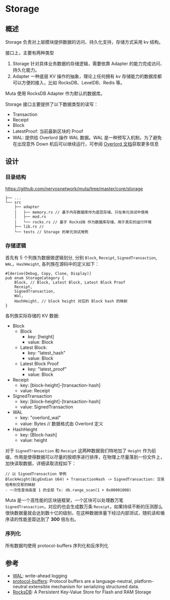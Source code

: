 # Storage

## 概述

Storage 负责对上层模块提供数据的访问、持久化支持，存储方式采用 kv 结构。

接口上，主要有两种类型
1. Storage 针对具体业务数据的存储逻辑，需要依靠 Adapter 的能力完成访问、持久化能力。
2. Adapter 一种底层 KV 操作的抽象，理论上任何拥有 kv 存储能力的数据库都可以方便的接入，比如 RocksDB、LevelDB、Redis 等。

Muta 使用 RocksDB Adapter 作为默认的数据库。

Storage 接口主要提供了以下数据类型的读写：

- Transaction
- Receipt
- Block
- LatestProof: 当前最新区块的 Proof
- WAL: 提供给 Overlord 操作 WAL 数据。WAL 是一种预写入机制，为了避免在出现意外 Down 机后可以继续运行，可参阅 [Overlord 文档](./overlord.md)获取更多信息

## 设计
### 目录结构
https://github.com/nervosnetwork/muta/tree/master/core/storage
```
├── ...
└── src
    ├── adapter
    │   ├── memory.rs // 基于内存数据库作为底层存储，只在单元测试中使用
    │   ├── mod.rs
    │   └── rocks.rs // 基于 RocksDB 作为数据库存储，用于真实的运行环境
    ├── lib.rs // 
    └── tests // Storage 的单元测试用例
```

### 存储逻辑

首先有 5 个列族为数据做逻辑划分, 分别 `Block`, `Receipt`, `SignedTransaction`, `WAL`，`HashHeight`, 各列族在源码中的定义如下：
```
#[derive(Debug, Copy, Clone, Display)]
pub enum StorageCategory {
    Block, // Block, Latest Block, Latest Block Proof
    Receipt,
    SignedTransaction,
    Wal,
    HashHeight, // block height 对应的 Block hash 的映射
}
```

各列族实际存储的 KV 数据:
- Block
    - Block
        - key: [height]
        - value: Block
    - Latest Block:
        - key: "latest_hash" 
        - value: Block
    - Latest Block Proof
        - key: "latest_proof"
        - value: Block
- Receipt
    - key: [block-height]-[transaction-hash]
    - value: Receipt
- SignedTransaction
    - key: [block-height]-[transaction-hash]
    - value: SignedTransaction
- WAL
    - key: "overlord_wal"
    - value: Bytes // 数据格式由 Overlord 定义
- HashHeight
    - key: [Block-hash]
    - value: height

对于 `SignedTransaction` 和 `Receipt` 这两种数据我们特地加了 `Height` 作为前缀，作用是使得数据可以尽量的按顺序进行排序，在物理上尽量落到一份文件上，加快读取数据，详细读取流程如下：
```
// 以 SignedTransaction 举例
BlockHeight(BigEndian U64) + TransactionHash -> SignedTransaction: 交易哈希到交易的映射
- 一次性查询高度 1 的全部 Tx: db.range_scan(1 + 0x00001000)
```

Muta 是一个高性能的区块链框架，一个区块可以处理数万笔 `SignedTransaction`，对应的也会生成数万条 `Receipt`，如果持续不断的压测那么很快数据量就会达到数十亿的级别，在这种数据体量下经过内部测试，随机读和循序读的性能差距达到了 **300** 倍左右。

### 序列化
所有数据均使用 protocol-buffers 序列化和反序列化

## 参考
- [WAL](https://en.wikipedia.org/wiki/Write-ahead_logging): write-ahead logging 
- [protocol-buffers](https://developers.google.com/protocol-buffers): Protocol buffers are a language-neutral, platform-neutral extensible mechanism for serializing structured data.
- [RocksDB](https://rocksdb.org/): A Persistent Key-Value Store for Flash and RAM Storage
